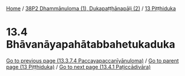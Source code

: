 
[Home](/) / [38P2 Dhammānuloma (1), Dukapaṭṭhānapāḷi (2)](../../38P2.md) / [13 Piṭṭhiduka](../13.md)

# 13.4 Bhāvanāyapahātabbahetukaduka


[Go to previous page (13.3.7.4 Paccayapaccanīyānuloma)](13.3/13.3.7/13.3.7.4.md) / [Go to parent page (13 Piṭṭhiduka)](../13.md) / [Go to next page (13.4.1 Paṭiccādivāra)](13.4/13.4.1.md)


